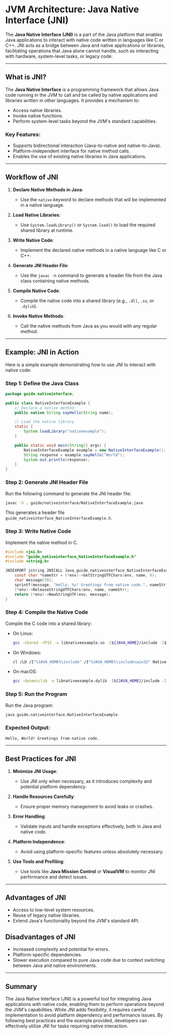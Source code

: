 # JVM Architecture: Java Native Interface (JNI)

The **Java Native Interface (JNI)** is a part of the Java platform that enables Java applications to interact with native code written in languages like C or C++. JNI acts as a bridge between Java and native applications or libraries, facilitating operations that Java alone cannot handle, such as interacting with hardware, system-level tasks, or legacy code.

---

## What is JNI?
The **Java Native Interface** is a programming framework that allows Java code running in the JVM to call and be called by native applications and libraries written in other languages. It provides a mechanism to:
- Access native libraries.
- Invoke native functions.
- Perform system-level tasks beyond the JVM's standard capabilities.

### Key Features:
- Supports bidirectional interaction (Java-to-native and native-to-Java).
- Platform-independent interface for native method calls.
- Enables the use of existing native libraries in Java applications.

---

## Workflow of JNI
1. **Declare Native Methods in Java**:
   - Use the `native` keyword to declare methods that will be implemented in a native language.

2. **Load Native Libraries**:
   - Use `System.loadLibrary()` or `System.load()` to load the required shared library at runtime.

3. **Write Native Code**:
   - Implement the declared native methods in a native language like C or C++.

4. **Generate JNI Header File**:
   - Use the `javac -h` command to generate a header file from the Java class containing native methods.

5. **Compile Native Code**:
   - Compile the native code into a shared library (e.g., `.dll`, `.so`, or `.dylib`).

6. **Invoke Native Methods**:
   - Call the native methods from Java as you would with any regular method.

---

## Example: JNI in Action
Here is a simple example demonstrating how to use JNI to interact with native code:

### Step 1: Define the Java Class
```java
package guide.nativeinterface;

public class NativeInterfaceExample {
    // Declare a native method
    public native String sayHello(String name);

    // Load the native library
    static {
        System.loadLibrary("nativeexample");
    }

    public static void main(String[] args) {
        NativeInterfaceExample example = new NativeInterfaceExample();
        String response = example.sayHello("World");
        System.out.println(response);
    }
}
```

### Step 2: Generate JNI Header File
Run the following command to generate the JNI header file:
```bash
javac -h . guide/nativeinterface/NativeInterfaceExample.java
```
This generates a header file `guide_nativeinterface_NativeInterfaceExample.h`.

### Step 3: Write Native Code
Implement the native method in C.
```c
#include <jni.h>
#include "guide_nativeinterface_NativeInterfaceExample.h"
#include <string.h>

JNIEXPORT jstring JNICALL Java_guide_nativeinterface_NativeInterfaceExample_sayHello(JNIEnv *env, jobject obj, jstring name) {
    const char *nameStr = (*env)->GetStringUTFChars(env, name, 0);
    char message[50];
    sprintf(message, "Hello, %s! Greetings from native code.", nameStr);
    (*env)->ReleaseStringUTFChars(env, name, nameStr);
    return (*env)->NewStringUTF(env, message);
}
```

### Step 4: Compile the Native Code
Compile the C code into a shared library:
- On Linux:
  ```bash
  gcc -shared -fPIC -o libnativeexample.so -I${JAVA_HOME}/include -I${JAVA_HOME}/include/linux NativeInterfaceExample.c
  ```
- On Windows:
  ```bash
  cl /LD /I"%JAVA_HOME%\include" /I"%JAVA_HOME%\include\win32" NativeInterfaceExample.c
  ```
- On macOS:
  ```bash
  gcc -dynamiclib -o libnativeexample.dylib -I${JAVA_HOME}/include -I${JAVA_HOME}/include/darwin NativeInterfaceExample.c
  ```

### Step 5: Run the Program
Run the Java program:
```bash
java guide.nativeinterface.NativeInterfaceExample
```

### Expected Output:
```text
Hello, World! Greetings from native code.
```

---

## Best Practices for JNI
1. **Minimize JNI Usage**:
   - Use JNI only when necessary, as it introduces complexity and potential platform dependency.

2. **Handle Resources Carefully**:
   - Ensure proper memory management to avoid leaks or crashes.

3. **Error Handling**:
   - Validate inputs and handle exceptions effectively, both in Java and native code.

4. **Platform Independence**:
   - Avoid using platform-specific features unless absolutely necessary.

5. **Use Tools and Profiling**:
   - Use tools like **Java Mission Control** or **VisualVM** to monitor JNI performance and detect issues.

---

## Advantages of JNI
- Access to low-level system resources.
- Reuse of legacy native libraries.
- Extend Java's functionality beyond the JVM's standard API.

## Disadvantages of JNI
- Increased complexity and potential for errors.
- Platform-specific dependencies.
- Slower execution compared to pure Java code due to context switching between Java and native environments.

---

## Summary
The Java Native Interface (JNI) is a powerful tool for integrating Java applications with native code, enabling them to perform operations beyond the JVM's capabilities. While JNI adds flexibility, it requires careful implementation to avoid platform dependency and performance issues. By following best practices and the example provided, developers can effectively utilize JNI for tasks requiring native interaction.
